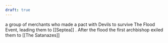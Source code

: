 ```yaml
---
draft: true
---
```



a group of merchants who made a pact with Devils to survive The Flood Event, leading them to [[Septea]] . After the flood the first archbishop exiled them to [[The Satanazes]]



